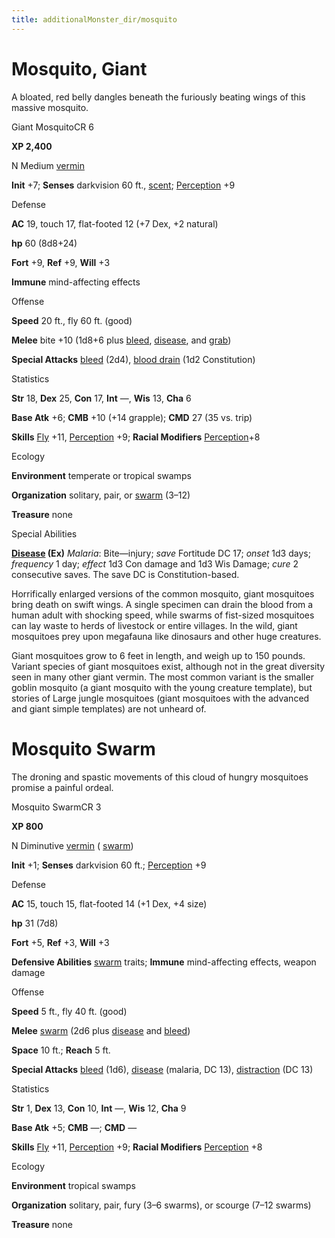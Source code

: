 ```yaml
---
title: additionalMonster_dir/mosquito
---
```

# Mosquito, Giant

A bloated, red belly dangles beneath the furiously beating wings of this massive mosquito.

Giant MosquitoCR 6

**XP 2,400**

N Medium [vermin](monsters/creatureTypes#_vermin)

**Init** +7; **Senses** darkvision 60 ft., [scent](monster_dir/universalMonsterRules#_scent); [Perception](additionalMonsters/../skill_dir/perception#_perception) +9

Defense

**AC** 19, touch 17, flat-footed 12 (+7 Dex, +2 natural)

**hp** 60 (8d8+24)

**Fort** +9, **Ref** +9, **Will** +3

**Immune** mind-affecting effects

Offense

**Speed** 20 ft., fly 60 ft. (good)

**Melee** bite +10 (1d8+6 plus [bleed](monsters/universalMonsterRules#_bleed), [disease](monster_dir/universalMonsterRules#_disease-(ex-or-su)), and [grab](monsters/universalMonsterRules#_grab))

**Special Attacks** [bleed](monster_dir/universalMonsterRules#_bleed) (2d4), [blood drain](monsters/universalMonsterRules#_blood-drain) (1d2 Constitution)

Statistics

**Str** 18, **Dex** 25, **Con** 17, **Int** —, **Wis** 13, **Cha** 6

**Base Atk** +6; **CMB** +10 (+14 grapple); **CMD** 27 (35 vs. trip)

**Skills** [Fly](additionalMonster_dir/../skill_dir/fly#_fly) +11, [Perception](additionalMonsters/../skill_dir/perception#_perception) +9; **Racial Modifiers** [Perception](additionalMonsters/../skill_dir/perception#_perception)+8

Ecology

**Environment** temperate or tropical swamps

**Organization** solitary, pair, or [swarm](monsters/creatureTypes#_swarm-subtype) (3–12)

**Treasure** none

Special Abilities

**[Disease](monster_dir/universalMonsterRules#_disease-(ex-or-su)) (Ex)** _Malaria_: Bite—injury; _save_ Fortitude DC 17; _onset_ 1d3 days; _frequency_ 1 day; _effect_ 1d3 Con damage and 1d3 Wis Damage; _cure_ 2 consecutive saves. The save DC is Constitution-based.

Horrifically enlarged versions of the common mosquito, giant mosquitoes bring death on swift wings. A single specimen can drain the blood from a human adult with shocking speed, while swarms of fist-sized mosquitoes can lay waste to herds of livestock or entire villages. In the wild, giant mosquitoes prey upon megafauna like dinosaurs and other huge creatures.

Giant mosquitoes grow to 6 feet in length, and weigh up to 150 pounds. Variant species of giant mosquitoes exist, although not in the great diversity seen in many other giant vermin. The most common variant is the smaller goblin mosquito (a giant mosquito with the young creature template), but stories of Large jungle mosquitoes (giant mosquitoes with the advanced and giant simple templates) are not unheard of.

# Mosquito Swarm

The droning and spastic movements of this cloud of hungry mosquitoes promise a painful ordeal.

Mosquito SwarmCR 3

**XP 800**

N Diminutive [vermin](monsters/creatureTypes#_vermin) ( [swarm](monster_dir/creatureTypes#_swarm-subtype))

**Init** +1; **Senses** darkvision 60 ft.; [Perception](additionalMonsters/../skill_dir/perception#_perception) +9

Defense

**AC** 15, touch 15, flat-footed 14 (+1 Dex, +4 size)

**hp** 31 (7d8)

**Fort** +5, **Ref** +3, **Will** +3

**Defensive Abilities** [swarm](monsters/creatureTypes#_swarm-subtype) traits; **Immune** mind-affecting effects, weapon damage

Offense

**Speed** 5 ft., fly 40 ft. (good)

**Melee** [swarm](monster_dir/creatureTypes#_swarm-subtype) (2d6 plus [disease](monsters/universalMonsterRules#_disease-(ex-or-su)) and [bleed](monster_dir/universalMonsterRules#_bleed))

**Space** 10 ft.; **Reach** 5 ft.

**Special Attacks** [bleed](monsters/universalMonsterRules#_bleed) (1d6), [disease](monster_dir/universalMonsterRules#_disease-(ex-or-su)) (malaria, DC 13), [distraction](monsters/universalMonsterRules#_distraction) (DC 13)

Statistics

**Str** 1, **Dex** 13, **Con** 10, **Int** —, **Wis** 12, **Cha** 9

**Base Atk** +5; **CMB** —; **CMD** —

**Skills** [Fly](additionalMonster_dir/../skill_dir/fly#_fly) +11, [Perception](additionalMonsters/../skill_dir/perception#_perception) +9; **Racial Modifiers** [Perception](additionalMonsters/../skill_dir/perception#_perception) +8

Ecology

**Environment** tropical swamps

**Organization** solitary, pair, fury (3–6 swarms), or scourge (7–12 swarms)

**Treasure** none

